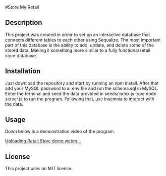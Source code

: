 #Store My Retail

## Description

This project was created in order to set up an interactive database that connects different tables to each other using Sequalize. The most important part of this database is the ability to add, update, and delete some of the stored data. Making it something more similar to a fully functional retail store database.

## Installation

Just download the repository and start by running an npm install. After that add your MySQL password to a .env file and run the schema.sql in MySQL. Enter the terminal and seed the data provided in seeds/index.js  type node server.js to run the program. Following that, use Insomnia to interact with the data.

## Usage

Down below is a demonstration video of the program.

[Uploading Retail Store demo.webm…]()

## License

This project uses an MIT license.
